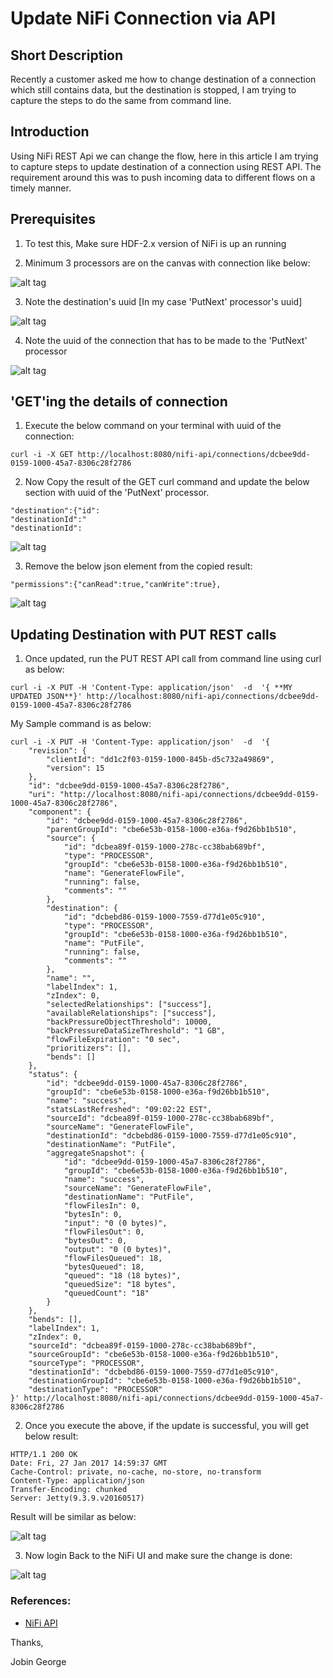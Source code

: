 # Update NiFi Connection via API

## Short Description

Recently a customer asked me how to change destination of a connection which still contains data, but the destination is stopped, I am trying to capture the steps to do the same from command line.

## Introduction

Using NiFi REST Api we can change the flow, here in this article I am trying to capture steps to update destination of a connection using REST API. The requirement around this was to push incoming data to different flows on a timely manner.

## Prerequisites

1) To test this, Make sure HDF-2.x version of NiFi is up an running

2) Minimum 3 processors are on the canvas with connection like below:

![alt tag](https://github.com/jobinthompu/Update-NiFi-Connection-via-API/blob/master/Images/data_flow_before.jpg)

3) Note the destination's uuid [In my case 'PutNext' processor's uuid]

![alt tag](https://github.com/jobinthompu/Update-NiFi-Connection-via-API/blob/master/Images/PutNext_uuid.jpg)

4) Note the uuid of the connection that has to be made to the 'PutNext' processor

![alt tag](https://github.com/jobinthompu/Update-NiFi-Connection-via-API/blob/master/Images/Connection.jpg)

## 'GET'ing the details of connection

1) Execute the below command on your terminal with uuid of the connection:

```
curl -i -X GET http://localhost:8080/nifi-api/connections/dcbee9dd-0159-1000-45a7-8306c28f2786 
```

2) Now Copy the result of the GET curl command and update the below section with uuid of the 'PutNext' processor.

```
"destination":{"id":
"destinationId":"
"destinationId":
```
![alt tag](https://github.com/jobinthompu/Update-NiFi-Connection-via-API/blob/master/Images/Changes_required.jpg)

3) Remove the below json element from the copied result:

```
"permissions":{"canRead":true,"canWrite":true},
```
![alt tag](https://github.com/jobinthompu/Update-NiFi-Connection-via-API/blob/master/Images/remove_this_element.jpg)

##  Updating Destination with  PUT REST calls

1) Once updated, run the PUT REST API call from command line using curl as below:

```
curl -i -X PUT -H 'Content-Type: application/json'  -d  '{ **MY UPDATED JSON**}' http://localhost:8080/nifi-api/connections/dcbee9dd-0159-1000-45a7-8306c28f2786
```
My Sample command is as below:

```
curl -i -X PUT -H 'Content-Type: application/json'  -d  '{
	"revision": {
		"clientId": "dd1c2f03-0159-1000-845b-d5c732a49869",
		"version": 15
	},
	"id": "dcbee9dd-0159-1000-45a7-8306c28f2786",
	"uri": "http://localhost:8080/nifi-api/connections/dcbee9dd-0159-1000-45a7-8306c28f2786",
	"component": {
		"id": "dcbee9dd-0159-1000-45a7-8306c28f2786",
		"parentGroupId": "cbe6e53b-0158-1000-e36a-f9d26bb1b510",
		"source": {
			"id": "dcbea89f-0159-1000-278c-cc38bab689bf",
			"type": "PROCESSOR",
			"groupId": "cbe6e53b-0158-1000-e36a-f9d26bb1b510",
			"name": "GenerateFlowFile",
			"running": false,
			"comments": ""
		},
		"destination": {
			"id": "dcbebd86-0159-1000-7559-d77d1e05c910",
			"type": "PROCESSOR",
			"groupId": "cbe6e53b-0158-1000-e36a-f9d26bb1b510",
			"name": "PutFile",
			"running": false,
			"comments": ""
		},
		"name": "",
		"labelIndex": 1,
		"zIndex": 0,
		"selectedRelationships": ["success"],
		"availableRelationships": ["success"],
		"backPressureObjectThreshold": 10000,
		"backPressureDataSizeThreshold": "1 GB",
		"flowFileExpiration": "0 sec",
		"prioritizers": [],
		"bends": []
	},
	"status": {
		"id": "dcbee9dd-0159-1000-45a7-8306c28f2786",
		"groupId": "cbe6e53b-0158-1000-e36a-f9d26bb1b510",
		"name": "success",
		"statsLastRefreshed": "09:02:22 EST",
		"sourceId": "dcbea89f-0159-1000-278c-cc38bab689bf",
		"sourceName": "GenerateFlowFile",
		"destinationId": "dcbebd86-0159-1000-7559-d77d1e05c910",
		"destinationName": "PutFile",
		"aggregateSnapshot": {
			"id": "dcbee9dd-0159-1000-45a7-8306c28f2786",
			"groupId": "cbe6e53b-0158-1000-e36a-f9d26bb1b510",
			"name": "success",
			"sourceName": "GenerateFlowFile",
			"destinationName": "PutFile",
			"flowFilesIn": 0,
			"bytesIn": 0,
			"input": "0 (0 bytes)",
			"flowFilesOut": 0,
			"bytesOut": 0,
			"output": "0 (0 bytes)",
			"flowFilesQueued": 18,
			"bytesQueued": 18,
			"queued": "18 (18 bytes)",
			"queuedSize": "18 bytes",
			"queuedCount": "18"
		}
	},
	"bends": [],
	"labelIndex": 1,
	"zIndex": 0,
	"sourceId": "dcbea89f-0159-1000-278c-cc38bab689bf",
	"sourceGroupId": "cbe6e53b-0158-1000-e36a-f9d26bb1b510",
	"sourceType": "PROCESSOR",
	"destinationId": "dcbebd86-0159-1000-7559-d77d1e05c910",
	"destinationGroupId": "cbe6e53b-0158-1000-e36a-f9d26bb1b510",
	"destinationType": "PROCESSOR"
}' http://localhost:8080/nifi-api/connections/dcbee9dd-0159-1000-45a7-8306c28f2786

```

2) Once you execute the above, if the update is successful, you will get below result:

```
HTTP/1.1 200 OK
Date: Fri, 27 Jan 2017 14:59:37 GMT
Cache-Control: private, no-cache, no-store, no-transform
Content-Type: application/json
Transfer-Encoding: chunked
Server: Jetty(9.3.9.v20160517)
```
Result will be similar as below:

![alt tag](https://github.com/jobinthompu/Update-NiFi-Connection-via-API/blob/master/Images/Curl_Result.jpg)

3) Now login Back to the NiFi UI and make sure the change is done:

![alt tag](https://github.com/jobinthompu/Update-NiFi-Connection-via-API/blob/master/Images/data_flow_after.jpg)


### References:
* [NiFi API](https://nifi.apache.org/docs/nifi-docs/rest-api/index.html)


Thanks,

Jobin George


